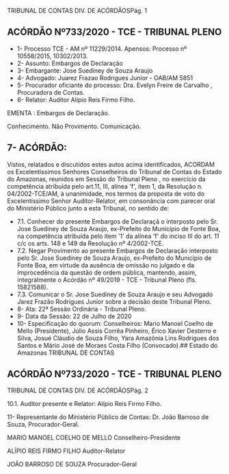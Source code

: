 TRIBUNAL DE CONTAS DIV. DE ACÓRDÃOSPág. 1

## ACÓRDÃO Nº733/2020 - TCE - TRIBUNAL PLENO

- 1- Processo TCE - AM nº 11229/2014. Apensos: Processo nº  10558/2015, 10302/2013.
- 2- Assunto: Embargos de Declaração
- 3- Embargante: Jose Suediney de Souza Araujo
- 4- Advogado: Juarez Frazao Rodrigues Junior - OAB/AM 5851
- 5- Procurador oficiante do processo: Dra. Evelyn Freire de Carvalho , Procuradora de Contas.
- 6- Relator: Auditor Alípio Reis Firmo Filho.

EMENTA : Embargos de Declaração.

Conhecimento. Não Provimento. Comunicação.

## 7- ACÓRDÃO:

Vistos, relatados e discutidos estes autos acima identificados, ACORDAM os Excelentíssimos Senhores Conselheiros do Tribunal de Contas do Estado do Amazonas, reunidos em Sessão do Tribunal Pleno , no exercício da competência atribuída pelo art.11, III,  alínea 'f', item 1, da Resolução n. 04/2002-TCE/AM, à unanimidade, nos termos da proposta de voto do Excelentíssimo Senhor Auditor-Relator, em consonância com parecer oral do Ministério Público junto a esta Tribunal, no sentido de:

- 7.1. Conhecer do  presente Embargos de  Declaraçã o  interposto  pelo Sr. Jose  Suediney  de  Souza  Araujo, ex-Prefeito  do  Município  de  Fonte Boa, na competência atribuída pelo item '1' da alínea 'f' do inciso III do art. 11 c/c os arts. 148 e 149 da Resolução nº 4/2002-TCE.
- 7.2. Negar Provimento ao  presente Embargos de Declaração interposto pelo Sr.  Jose  Suediney  de  Souza  Araujo, ex-Prefeito  do  Município  de Fonte  Boa, em  virtude  da  ausência  de  omissão  no  julgado  e  da improcedência da questão de ordem pública, mantendo, assim, integralmente o Acórdão nº 49/2019 - TCE - Tribunal Pleno (fls. 15821588).
- 7.3. Comunicar o Sr. Jose Suediney de Souza Araujo e seu Advogado Jarez Frazão Rodrigues Junior sobre a decisão deste Tribunal Pleno.
- 8- Ata: 22ª Sessão Ordinária - Tribunal Pleno.
- 9- Data da Sessão: 22 de Julho de 2020
- 10-  Especificação do quorum: Conselheiros: Mario Manoel Coelho de Mello (Presidente), Júlio Assis Corrêa Pinheiro, Érico Xavier Desterro e Silva, Josué Cláudio de Souza Filho, Yara  Amazônia  Lins  Rodrigues  dos  Santos  e  Mário  José  de  Moraes  Costa  Filho (Convocado).## Estado do Amazonas TRIBUNAL DE CONTAS

## ACÓRDÃO Nº733/2020 - TCE - TRIBUNAL PLENO

TRIBUNAL DE CONTAS DIV. DE ACÓRDÃOSPág. 2

10.1. Auditor presente e Relator: Alípio Reis Firmo Filho.

11-  Representante  do  Ministério  Público  de  Contas: Dr. João  Barroso  de  Souza, Procurador-Geral.

MARIO MANOEL COELHO DE MELLO Conselheiro-Presidente

ALÍPIO REIS FIRMO FILHO Auditor-Relator

JOÃO BARROSO DE SOUZA Procurador-Geral